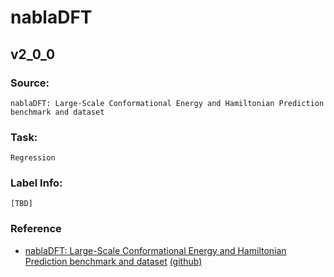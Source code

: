 # nablaDFT

## v2_0_0

### Source: 
    nablaDFT: Large-Scale Conformational Energy and Hamiltonian Prediction benchmark and dataset

### Task: 
    Regression
    
### Label Info:
    [TBD]

### Reference
- [nablaDFT: Large-Scale Conformational Energy and Hamiltonian Prediction benchmark and dataset](https://pubs.rsc.org/en/content/articlelanding/2022/cp/d2cp03966d) [(github)](https://github.com/AIRI-Institute/nablaDFT)
